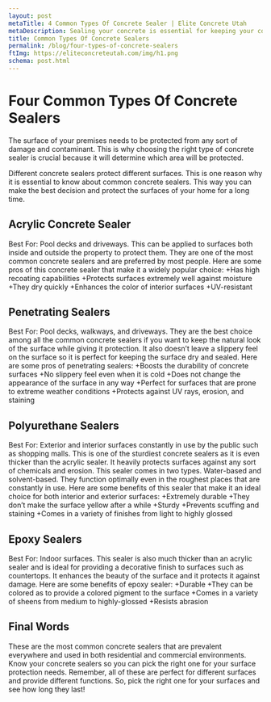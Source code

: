 ```yaml
---
layout: post
metaTitle: 4 Common Types Of Concrete Sealer | Elite Concrete Utah
metaDescription: Sealing your concrete is essential for keeping your concrete looking great and keeping it protected. These are the 4 most common types of sealers.
title: Common Types Of Concrete Sealers
permalink: /blog/four-types-of-concrete-sealers
ftImg: https://eliteconcreteutah.com/img/h1.png
schema: post.html
---
```


# Four Common Types Of Concrete Sealers
The surface of your premises needs to be protected from any sort of damage and contaminant. This is why choosing the right type of concrete sealer is crucial because it will determine which area will be protected.

Different concrete sealers protect different surfaces. This is one reason why it is essential to know about common concrete sealers. This way you can make the best decision and protect the surfaces of your home for a long time.

## Acrylic Concrete Sealer
Best For: Pool decks and driveways.
This can be applied to surfaces both inside and outside the property to protect them. They are one of the most common concrete sealers and are preferred by most people.
Here are some pros of this concrete sealer that make it a widely popular choice:
+Has high recoating capabilities
+Protects surfaces extremely well against moisture
+They dry quickly
+Enhances the color of interior surfaces
+UV-resistant

## Penetrating Sealers
Best For: Pool decks, walkways, and driveways.
They are the best choice among all the common concrete sealers if you want to keep the natural look of the surface while giving it protection. It also doesn’t leave a slippery feel on the surface so it is perfect for keeping the surface dry and sealed.
Here are some pros of penetrating sealers:
+Boosts the durability of concrete surfaces
+No slippery feel even when it is cold
+Does not change the appearance of the surface in any way
+Perfect for surfaces that are prone to extreme weather conditions
+Protects against UV rays, erosion, and staining

## Polyurethane Sealers
Best For: Exterior and interior surfaces constantly in use by the public such as shopping malls.
This is one of the sturdiest concrete sealers as it is even thicker than the acrylic sealer. It heavily protects surfaces against any sort of chemicals and erosion.
This sealer comes in two types. Water-based and solvent-based. They function optimally even in the roughest places that are constantly in use.
Here are some benefits of this sealer that make it an ideal choice for both interior and exterior surfaces:
+Extremely durable
+They don’t make the surface yellow after a while
+Sturdy
+Prevents scuffing and staining
+Comes in a variety of finishes from light to highly glossed

## Epoxy Sealers
Best For: Indoor surfaces.
This sealer is also much thicker than an acrylic sealer and is ideal for providing a decorative finish to surfaces such as countertops. It enhances the beauty of the surface and it protects it against damage.
Here are some benefits of epoxy sealer:
+Durable
+They can be colored as to provide a colored pigment to the surface
+Comes in a variety of sheens from medium to highly-glossed
+Resists abrasion

## Final Words
These are the most common concrete sealers that are prevalent everywhere and used in both residential and commercial environments. Know your concrete sealers so you can pick the right one for your surface protection needs.
Remember, all of these are perfect for different surfaces and provide different functions. So, pick the right one for your surfaces and see how long they last!
 


